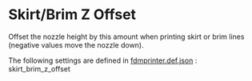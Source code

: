 # Skirt/Brim Z Offset

Offset the nozzle height by this amount when printing skirt or brim lines (negative values move the nozzle down).

The following settings are defined in [fdmprinter.def.json](https://github.com/smartavionics/Cura/blob/mb-master/resources/definitions/fdmprinter.def.json) : skirt_brim_z_offset